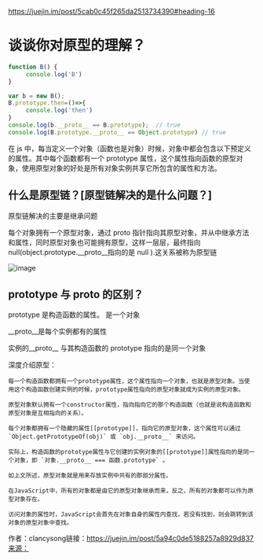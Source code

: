 https://juejin.im/post/5cab0c45f265da2513734390#heading-16

# 谈谈你对原型的理解？

```js
function B() {
     console.log('B')
}

var b = new B();
B.prototype.then=()=>{
     console.log('then')
}
console.log(b.__proto__ == B.prototype);  // true
console.log(B.prototype.__proto__ == Object.prototype) // true
```



在 js 中，每当定义一个对象（函数也是对象）时候，对象中都会包含以下预定义的属性。其中每个函数都有一个 prototype 属性，这个属性指向函数的原型对象，使用原型对象的好处是所有对象实例共享它所包含的属性和方法。

## 什么是原型链？[原型链解决的是什么问题？]

原型链解决的主要是继承问题

每个对象拥有一个原型对象，通过 proto 指针指向其原型对象，并从中继承方法和属性，同时原型对象也可能拥有原型，这样一层层，最终指向 null(object.prototype.__proto__指向的是 null ).这关系被称为原型链

![image](https://user-gold-cdn.xitu.io/2019/4/8/169fc27e0cf46ee9?imageView2/0/w/1280/h/960/format/webp/ignore-error/1)

## prototype 与 **proto** 的区别？

prototype 是构造函数的属性。 是一个对象

__proto__是每个实例都有的属性

实例的__proto__ 与其构造函数的 prototype 指向的是同一个对象







深度介绍原型：

```
每一个构造函数都拥有一个prototype属性，这个属性指向一个对象，也就是原型对象。当使用这个构造函数创建实例的时候，prototype属性指向的原型对象就成为实例的原型对象。

原型对象默认拥有一个constructor属性，指向指向它的那个构造函数（也就是说构造函数和原型对象是互相指向的关系）。

每个对象都拥有一个隐藏的属性[[prototype]]，指向它的原型对象，这个属性可以通过 `Object.getPrototypeOf(obj)` 或 `obj.__proto__` 来访问。

实际上，构造函数的prototype属性与它创建的实例对象的[[prototype]]属性指向的是同一个对象，即 `对象.__proto__ === 函数.prototype` 。

如上文所述，原型对象就是用来存放实例中共有的那部分属性。

在JavaScript中，所有的对象都是由它的原型对象继承而来，反之，所有的对象都可以作为原型对象存在。

访问对象的属性时，JavaScript会首先在对象自身的属性内查找，若没有找到，则会跳转到该对象的原型对象中查找。
```


作者：clancysong链接：https://juejin.im/post/5a94c0de5188257a8929d837来源： 